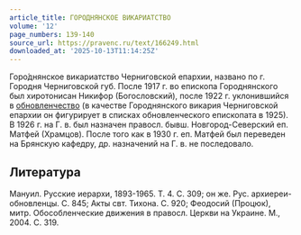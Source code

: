```yaml
---
article_title: ГОРОДНЯНСКОЕ ВИКАРИАТСТВО
volume: '12'
page_numbers: 139-140
source_url: https://pravenc.ru/text/166249.html
downloaded_at: '2025-10-13T11:14:25Z'
---
```


Горо́днянское викариатство Черниговской епархии, названо по г. Городня Черниговской губ. После 1917 г. во епископа Городнянского был хиротонисан Никифор (Богословский), после 1922 г. уклонившийся в [обновленчество](https://pravenc.ru/text/обновленчество.html) (в качестве Городнянского викария Черниговской епархии он фигурирует в списках обновленческого епископата в 1925). В 1926 г. на Г. в. был назначен правосл. бывш. Новгород-Северский еп. Матфей (Храмцов). После того как в 1930 г. еп. Матфей был переведен на Брянскую кафедру, др. назначений на Г. в. не последовало.

## Литература

Мануил. Русские иерархи, 1893-1965. Т. 4. С. 309; он же. Рус. архиереи-обновленцы. С. 845; Акты свт. Тихона. С. 920; Феодосий (Процюк), митр. Обособленческие движения в правосл. Церкви на Украине. М., 2004. С. 319.
